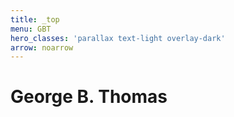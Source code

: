 ```yaml
---
title: _top
menu: GBT
hero_classes: 'parallax text-light overlay-dark'
arrow: noarrow
---
```

# **George B. Thomas**
